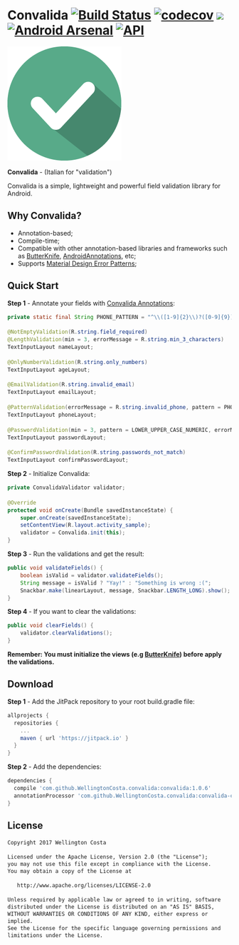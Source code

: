 # Convalida [![Build Status](https://travis-ci.org/WellingtonCosta/convalida.svg?branch=master)](https://travis-ci.org/WellingtonCosta/convalida) [![codecov](https://codecov.io/gh/WellingtonCosta/convalida/branch/master/graph/badge.svg)](https://codecov.io/gh/WellingtonCosta/convalida) [![](https://jitpack.io/v/WellingtonCosta/convalida.svg)](https://jitpack.io/#WellingtonCosta/convalida) [![Android Arsenal](https://img.shields.io/badge/Android%20Arsenal-Convalida-brightgreen.svg?style=flat)](https://android-arsenal.com/details/1/6289) [![API](https://img.shields.io/badge/API-14%2B-brightgreen.svg?style=flat)](https://android-arsenal.com/api?level=14)

![Logo](logo.png)

__Convalida__ - (Italian for "validation")

Convalida is a simple, lightweight and powerful field validation library for Android.

## Why Convalida?

- Annotation-based;
- Compile-time;
- Compatible with other annotation-based libraries and frameworks such as [ButterKnife][1], [AndroidAnnotations][2], etc;
- Supports [Material Design Error Patterns][4];

## Quick Start

__Step 1__ - Annotate your fields with [Convalida Annotations][3]:

```java
private static final String PHONE_PATTERN = "^\\([1-9]{2}\\)?([0-9]{9})$";

@NotEmptyValidation(R.string.field_required)
@LengthValidation(min = 3, errorMessage = R.string.min_3_characters)
TextInputLayout nameLayout;

@OnlyNumberValidation(R.string.only_numbers)
TextInputLayout ageLayout;

@EmailValidation(R.string.invalid_email)
TextInputLayout emailLayout;

@PatternValidation(errorMessage = R.string.invalid_phone, pattern = PHONE_PATTERN)
TextInputLayout phoneLayout;

@PasswordValidation(min = 3, pattern = LOWER_UPPER_CASE_NUMERIC, errorMessage = R.string.invalid_password)
TextInputLayout passwordLayout;

@ConfirmPasswordValidation(R.string.passwords_not_match)
TextInputLayout confirmPasswordLayout;
```

__Step 2__ - Initialize Convalida:

```java
private ConvalidaValidator validator;

@Override
protected void onCreate(Bundle savedInstanceState) {
    super.onCreate(savedInstanceState);
    setContentView(R.layout.activity_sample);
    validator = Convalida.init(this);
}
```

__Step 3__ - Run the validations and get the result:

```java
public void validateFields() {
    boolean isValid = validator.validateFields();
    String message = isValid ? "Yay!" : "Something is wrong :(";
    Snackbar.make(linearLayout, message, Snackbar.LENGTH_LONG).show();
}
```

__Step 4__ - If you want to clear the validations:

```java
public void clearFields() {
    validator.clearValidations();
}
```

__Remember: You must initialize the views (e.g [ButterKnife][1]) before apply the validations.__

## Download

__Step 1__ - Add the JitPack repository to your root build.gradle file:

```groovy
allprojects {
  repositories {
    ...
    maven { url 'https://jitpack.io' }
  }
}
```

__Step 2__ - Add the dependencies:

```groovy
dependencies {
  compile 'com.github.WellingtonCosta.convalida:convalida:1.0.6'
  annotationProcessor 'com.github.WellingtonCosta.convalida:convalida-compiler:1.0.6'
}
```

## License

    Copyright 2017 Wellington Costa

    Licensed under the Apache License, Version 2.0 (the "License");
    you may not use this file except in compliance with the License.
    You may obtain a copy of the License at

       http://www.apache.org/licenses/LICENSE-2.0

    Unless required by applicable law or agreed to in writing, software
    distributed under the License is distributed on an "AS IS" BASIS,
    WITHOUT WARRANTIES OR CONDITIONS OF ANY KIND, either express or implied.
    See the License for the specific language governing permissions and
    limitations under the License.


[1]: https://github.com/JakeWharton/butterknife
[2]: https://github.com/androidannotations/androidannotations
[3]: https://github.com/WellingtonCosta/convalida/tree/master/convalida-annotations/src/main/java/convalida/annotations
[4]: https://material.io/guidelines/patterns/errors.html
